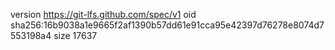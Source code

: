 version https://git-lfs.github.com/spec/v1
oid sha256:16b9038a1e9665f2af1390b57dd61e91cca95e42397d76278e8074d7553198a4
size 17637
